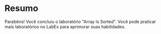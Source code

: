 # Resumo

Parabéns! Você concluiu o laboratório "Array Is Sorted". Você pode praticar mais laboratórios no LabEx para aprimorar suas habilidades.
